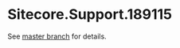 # Sitecore.Support.189115

See [master branch](https://github.com/sitecoresupport/Sitecore.Support.189115) for details.
